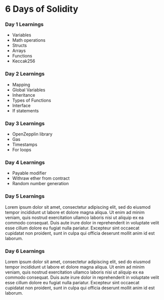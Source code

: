 # 6 Days of Solidity

### Day 1 Learnings

* Variables
* Math operations
* Structs
* Arrays
* Functions
* Keccak256

### Day 2 Learnings

* Mapping
* Global Variables
* Inheritance
* Types of Functions
* Interface
* If statements

### Day 3 Learnings

* OpenZepplin library
* Gas
* Timestamps
* For loops

### Day 4 Learnings

* Payable modifier
* Withraw ether from contract
* Random number generation

### Day 5 Learnings

Lorem ipsum dolor sit amet, consectetur adipiscing elit, sed do eiusmod tempor incididunt ut labore et dolore magna aliqua. Ut enim ad minim veniam, quis nostrud exercitation ullamco laboris nisi ut aliquip ex ea commodo consequat. Duis aute irure dolor in reprehenderit in voluptate velit esse cillum dolore eu fugiat nulla pariatur. Excepteur sint occaecat cupidatat non proident, sunt in culpa qui officia deserunt mollit anim id est laborum.

### Day 6 Learnings

Lorem ipsum dolor sit amet, consectetur adipiscing elit, sed do eiusmod tempor incididunt ut labore et dolore magna aliqua. Ut enim ad minim veniam, quis nostrud exercitation ullamco laboris nisi ut aliquip ex ea commodo consequat. Duis aute irure dolor in reprehenderit in voluptate velit esse cillum dolore eu fugiat nulla pariatur. Excepteur sint occaecat cupidatat non proident, sunt in culpa qui officia deserunt mollit anim id est laborum.
